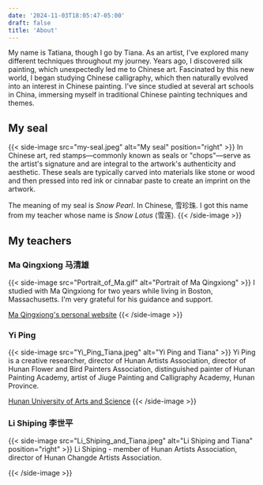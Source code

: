 ```yaml
---
date: '2024-11-03T18:05:47-05:00'
draft: false
title: 'About'
---
```


My name is Tatiana, though I go by Tiana.
As an artist, I've explored many different techniques throughout my journey.
Years ago, I discovered silk painting, which unexpectedly led me to Chinese art.
Fascinated by this new world, I began studying Chinese calligraphy, which then naturally evolved into an interest in Chinese painting.
I've since studied at several art schools in China, immersing myself in traditional Chinese painting techniques and themes.

## My seal

{{< side-image src="my-seal.jpeg" alt="My seal" position="right" >}}
In Chinese art, red stamps—commonly known as seals or "chops"—serve as the artist's signature
and are integral to the artwork's authenticity and aesthetic.
These seals are typically carved into materials like stone or wood
and then pressed into red ink or cinnabar paste to create an imprint on the artwork.

The meaning of my seal is _Snow Pearl_. In Chinese, 雪珍珠.
I got this name from my teacher whose name is _Snow Lotus_ (雪莲).
{{< /side-image >}}

## My teachers

### Ma Qingxiong 马清雄

{{< side-image src="Portrait_of_Ma.gif" alt="Portrait of Ma Qingxiong" >}}
I studied with Ma Qingxiong for two years while living in Boston, Massachusetts.
I'm very grateful for his guidance and support.

[Ma Qingxiong's personal website](https://maqingxiong.com/)
{{< /side-image >}}

### Yi Ping

{{< side-image src="Yi_Ping_Tiana.jpeg"  alt="Yi Ping and Tiana" >}}
Yi Ping is a creative researcher, director of Hunan Artists Association,
director of Hunan Flower and Bird Painters Association, distinguished painter of Hunan Painting Academy,
artist of Jiuge Painting and Calligraphy Academy, Hunan Province.

[Hunan University of Arts and Science](http://huas.admissions.cn/)
{{< /side-image >}}

### Li Shiping 李世平


{{< side-image src="Li_Shiping_and_Tiana.jpeg" alt="Li Shiping and Tiana" position="right" >}}
Li Shiping - member of Hunan Artists Association, director of Hunan Changde Artists Association.


{{< /side-image >}}

